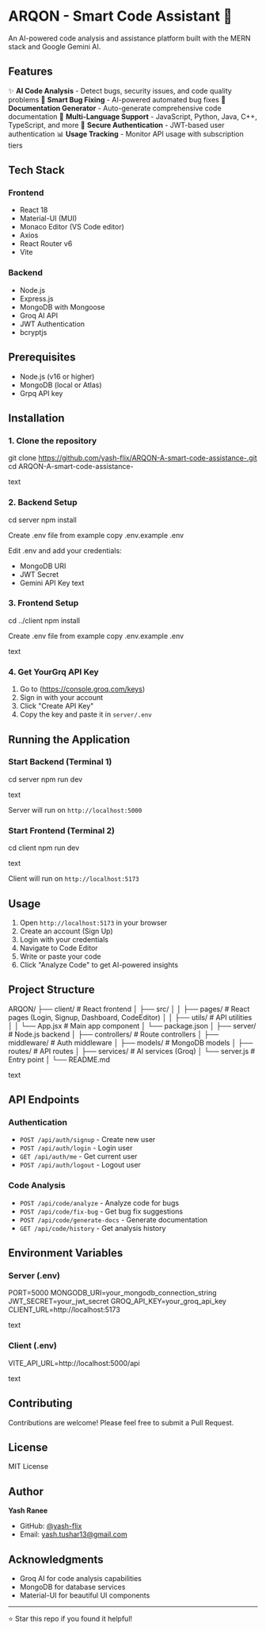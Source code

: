
# ARQON - Smart Code Assistant 🤖

An AI-powered code analysis and assistance platform built with the MERN stack and Google Gemini AI.

## Features

✨ **AI Code Analysis** - Detect bugs, security issues, and code quality problems
🔧 **Smart Bug Fixing** - AI-powered automated bug fixes
📝 **Documentation Generator** - Auto-generate comprehensive code documentation
🎯 **Multi-Language Support** - JavaScript, Python, Java, C++, TypeScript, and more
🔐 **Secure Authentication** - JWT-based user authentication
📊 **Usage Tracking** - Monitor API usage with subscription tiers

## Tech Stack

### Frontend
- React 18
- Material-UI (MUI)
- Monaco Editor (VS Code editor)
- Axios
- React Router v6
- Vite

### Backend
- Node.js
- Express.js
- MongoDB with Mongoose
- Groq AI API
- JWT Authentication
- bcryptjs

## Prerequisites

- Node.js (v16 or higher)
- MongoDB (local or Atlas)
- Grpq API key

## Installation

### 1. Clone the repository

git clone https://github.com/yash-flix/ARQON-A-smart-code-assistance-.git
cd ARQON-A-smart-code-assistance-

text

### 2. Backend Setup

cd server
npm install

Create .env file from example
copy .env.example .env

Edit .env and add your credentials:
- MongoDB URI
- JWT Secret
- Gemini API Key
text

### 3. Frontend Setup

cd ../client
npm install

Create .env file from example
copy .env.example .env

text

### 4. Get YourGrq API Key

1. Go to (https://console.groq.com/keys)
2. Sign in with your  account
3. Click "Create API Key"
4. Copy the key and paste it in `server/.env`

## Running the Application

### Start Backend (Terminal 1)

cd server
npm run dev

text

Server will run on `http://localhost:5000`

### Start Frontend (Terminal 2)

cd client
npm run dev

text

Client will run on `http://localhost:5173`

## Usage

1. Open `http://localhost:5173` in your browser
2. Create an account (Sign Up)
3. Login with your credentials
4. Navigate to Code Editor
5. Write or paste your code
6. Click "Analyze Code" to get AI-powered insights

## Project Structure

ARQON/
├── client/ # React frontend
│ ├── src/
│ │ ├── pages/ # React pages (Login, Signup, Dashboard, CodeEditor)
│ │ ├── utils/ # API utilities
│ │ └── App.jsx # Main app component
│ └── package.json
│
├── server/ # Node.js backend
│ ├── controllers/ # Route controllers
│ ├── middleware/ # Auth middleware
│ ├── models/ # MongoDB models
│ ├── routes/ # API routes
│ ├── services/ # AI services (Groq)
│ └── server.js # Entry point
│
└── README.md

text

## API Endpoints

### Authentication
- `POST /api/auth/signup` - Create new user
- `POST /api/auth/login` - Login user
- `GET /api/auth/me` - Get current user
- `POST /api/auth/logout` - Logout user

### Code Analysis
- `POST /api/code/analyze` - Analyze code for bugs
- `POST /api/code/fix-bug` - Get bug fix suggestions
- `POST /api/code/generate-docs` - Generate documentation
- `GET /api/code/history` - Get analysis history

## Environment Variables

### Server (.env)
PORT=5000
MONGODB_URI=your_mongodb_connection_string
JWT_SECRET=your_jwt_secret
GROQ_API_KEY=your_groq_api_key
CLIENT_URL=http://localhost:5173

text

### Client (.env)
VITE_API_URL=http://localhost:5000/api

text

## Contributing

Contributions are welcome! Please feel free to submit a Pull Request.

## License

MIT License

## Author

**Yash Ranee**
- GitHub: [@yash-flix](https://github.com/yash-flix)
- Email: yash.tushar13@gmail.com

## Acknowledgments

- Groq AI for code analysis capabilities
- MongoDB for database services
- Material-UI for beautiful UI components

---

⭐ Star this repo if you found it helpful!
